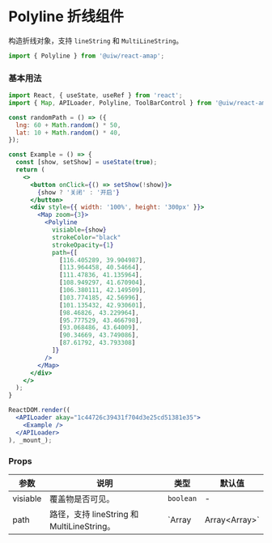 Polyline 折线组件
===

构造折线对象，支持 `lineString` 和 `MultiLineString`。

```jsx
import { Polyline } from '@uiw/react-amap';
```

### 基本用法

<!--DemoStart,bgWhite,noScroll--> 
```jsx
import React, { useState, useRef } from 'react';
import { Map, APILoader, Polyline, ToolBarControl } from '@uiw/react-amap';

const randomPath = () => ({
  lng: 60 + Math.random() * 50,
  lat: 10 + Math.random() * 40,
});

const Example = () => {
  const [show, setShow] = useState(true);
  return (
    <>
      <button onClick={() => setShow(!show)}>
        {show ? '关闭' : '开启'}
      </button>
      <div style={{ width: '100%', height: '300px' }}>
        <Map zoom={3}>
          <Polyline
            visiable={show}
            strokeColor="black"
            strokeOpacity={1}
            path={[
              [116.405289, 39.904987],
              [113.964458, 40.54664],
              [111.47836, 41.135964],
              [108.949297, 41.670904],
              [106.380111, 42.149509],
              [103.774185, 42.56996],
              [101.135432, 42.930601],
              [98.46826, 43.229964],
              [95.777529, 43.466798],
              [93.068486, 43.64009],
              [90.34669, 43.749086],
              [87.61792, 43.793308]
            ]}
          />
        </Map>
      </div>
    </>
  );
}

ReactDOM.render((
  <APILoader akay="1c44726c39431f704d3e25cd51381e35">
    <Example />
  </APILoader>
), _mount_);
```
<!--End-->

### Props

| 参数 | 说明 | 类型 | 默认值 |
| ----- | ----- | ----- | ----- |
| visiable | 覆盖物是否可见。 | `boolean` | - |
| path | 路径，支持 lineString 和 MultiLineString。 | `Array<LngLat> | Array<Array<LngLat>>` | - |
